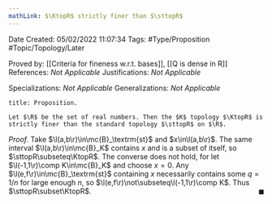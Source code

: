 ```yaml
---
mathLink: $\KtopR$ strictly finer than $\sttopR$
---
```


<div class="topSpace"></div>

Date Created: 05/02/2022 11:07:34
Tags: #Type/Proposition #Topic/Topology/Later

Proved by: [[Criteria for fineness w.r.t. bases]], [[Q is dense in R]]
References: <i>Not Applicable</i>
Justifications: <i>Not Applicable</i>

Specializations: <i>Not Applicable</i>
Generalizations: <i>Not Applicable</i>

``` ad-Proposition
title: Proposition.

Let $\R$ be the set of real numbers. Then the $K$ topology $\KtopR$ is strictly finer than the standard topology $\sttopR$ on $\R$.

```

<i>Proof.</i> Take $\l(a,b\r)\in\mc{B}_\textrm{st}$ and $x\in\l(a,b\r)$. The same interval $\l(a,b\r)\in\mc{B}_K$ contains $x$ and is a subset of itself, so $\sttopR\subseteq\KtopR$. The converse does not hold, for let $\l(-1,1\r)\comp K\in\mc{B}_K$ and choose $x=0$. Any $\l(e,f\r)\in\mc{B}_\textrm{st}$ containing $x$ necessarily contains some $q=1/n$ for large enough $n$, so $\l(e,f\r)\not\subseteq\l(-1,1\r)\comp K$. Thus $\sttopR\subset\KtopR$.<span style="float:right;">$\blacksquare$</span>
